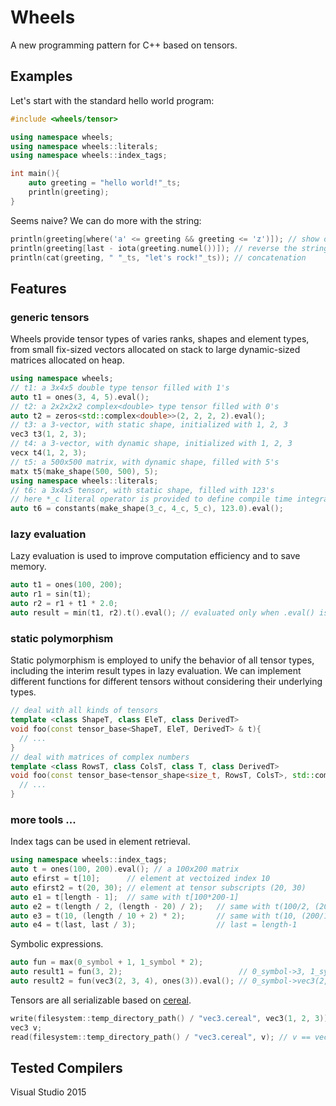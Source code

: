 # Wheels
A new programming pattern for C++ based on tensors.

## Examples
Let's start with the standard hello world program:
```cpp
#include <wheels/tensor>

using namespace wheels;
using namespace wheels::literals;
using namespace wheels::index_tags;

int main(){
	auto greeting = "hello world!"_ts;
	println(greeting);
}
```
Seems naive? We can do more with the string:
```cpp
println(greeting[where('a' <= greeting && greeting <= 'z')]); // show only letters
println(greeting[last - iota(greeting.numel())]); // reverse the string
println(cat(greeting, " "_ts, "let's rock!"_ts)); // concatenation
```

## Features
### generic tensors
Wheels provide tensor types of varies ranks, shapes and element types, from small fix-sized vectors allocated on stack to large dynamic-sized matrices allocated on heap.
```cpp
using namespace wheels;
// t1: a 3x4x5 double type tensor filled with 1's
auto t1 = ones(3, 4, 5).eval(); 
// t2: a 2x2x2x2 complex<double> type tensor filled with 0's
auto t2 = zeros<std::complex<double>>(2, 2, 2, 2).eval(); 
// t3: a 3-vector, with static shape, initialized with 1, 2, 3
vec3 t3(1, 2, 3);
// t4: a 3-vector, with dynamic shape, initialized with 1, 2, 3
vecx t4(1, 2, 3);
// t5: a 500x500 matrix, with dynamic shape, filled with 5's
matx t5(make_shape(500, 500), 5);
using namespace wheels::literals;
// t6: a 3x4x5 tensor, with static shape, filled with 123's
// here *_c literal operator is provided to define compile time integral constants
auto t6 = constants(make_shape(3_c, 4_c, 5_c), 123.0).eval();
```
### lazy evaluation
Lazy evaluation is used to improve computation efficiency and to save memory.
```cpp
auto t1 = ones(100, 200);
auto r1 = sin(t1);
auto r2 = r1 + t1 * 2.0;
auto result = min(t1, r2).t().eval(); // evaluated only when .eval() is called
```
### static polymorphism
Static polymorphism is employed to unify the behavior of all tensor types, including the interim result types in lazy evaluation. 
We can implement different functions for different tensors without considering their underlying types.
```cpp
// deal with all kinds of tensors
template <class ShapeT, class EleT, class DerivedT>
void foo(const tensor_base<ShapeT, EleT, DerivedT> & t){
  // ...
}
// deal with matrices of complex numbers
template <class RowsT, class ColsT, class T, class DerivedT>
void foo(const tensor_base<tensor_shape<size_t, RowsT, ColsT>, std::complex<T>, DerivedT> & t){
  // ... 
}
```
### more tools ...
Index tags can be used in element retrieval.
```cpp
using namespace wheels::index_tags;
auto t = ones(100, 200).eval(); // a 100x200 matrix
auto efirst = t[10];      // element at vectoized index 10
auto efirst2 = t(20, 30); // element at tensor subscripts (20, 30)
auto e1 = t[length - 1];  // same with t[100*200-1]
auto e2 = t(length / 2, (length - 20) / 2);   // same with t(100/2, (200-20)/2)
auto e3 = t(10, (length / 10 + 2) * 2);       // same with t(10, (200/10+2)*2)
auto e4 = t(last, last / 3);                  // last = length-1
```
Symbolic expressions. 
```cpp
auto fun = max(0_symbol + 1, 1_symbol * 2);
auto result1 = fun(3, 2);                          // 0_symbol->3, 1_symbol->2, result1 = 4 of int
auto result2 = fun(vec3(2, 3, 4), ones(3)).eval(); // 0_symbol->vec3(2, 3, 4), 1_symbol->ones(3), result2 = [4, 4, 5] of vec3
```
Tensors are all serializable based on [cereal](https://github.com/USCiLab/cereal).
```cpp
write(filesystem::temp_directory_path() / "vec3.cereal", vec3(1, 2, 3));
vec3 v;
read(filesystem::temp_directory_path() / "vec3.cereal", v); // v == vec3(1, 2, 3)
```

## Tested Compilers
Visual Studio 2015
